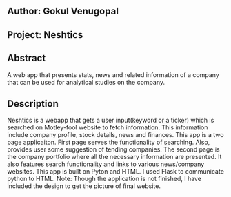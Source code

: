 ## Author: Gokul Venugopal
## Project: Neshtics
## Abstract
A web app that presents stats, news and related information of a company that can be used for analytical studies on the company.
## Description
Neshtics is a webapp that gets a user input(keyword or a ticker) which is searched on Motley-fool website to fetch information. This information include company profile, stock details, news and finances. This app is a two page applicaiton. First page serves the functionality of searching. Also, provides user some suggestion of tending companies. The second page is the company portfolio where all the necessary information are presented. It also features search functionality and links to various news/company websites.	This app is built on Pyton and HTML. I used Flask to communicate python to HTML.
Note: Though the application is not finished, I have included the design to get the picture of final website.
